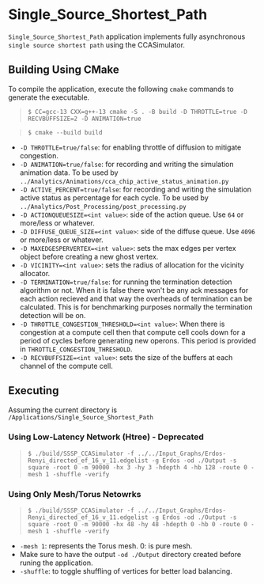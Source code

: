 # Single_Source_Shortest_Path
`Single_Source_Shortest_Path` application implements fully asynchronous `single source shortest path` using the CCASimulator.

## Building Using CMake
To compile the application, execute the following `cmake` commands to generate the executable.
> `$ CC=gcc-13 CXX=g++-13 cmake -S . -B build -D THROTTLE=true -D RECVBUFFSIZE=2 -D ANIMATION=true`

> `$ cmake --build build`

- `-D THROTTLE=true/false`: for enabling throttle of diffusion to mitigate congestion.
- `-D ANIMATION=true/false`: for recording and writing the simulation animation data. To be used by `../Analytics/Animations/cca_chip_active_status_animation.py`
- `-D ACTIVE_PERCENT=true/false`: for recording and writing the simulation active status as percentage for each cycle. To be used by `../Analytics/Post_Processing/post_processing.py`
- `-D ACTIONQUEUESIZE=<int value>`: side of the action queue. Use `64` or more/less or whatever.
- `-D DIFFUSE_QUEUE_SIZE=<int value>`: side of the diffuse queue. Use `4096` or more/less or whatever.
- `-D MAXEDGESPERVERTEX=<int value>`: sets the max edges per vertex object before creating a new ghost vertex.
- `-D VICINITY=<int value>`: sets the radius of allocation for the vicinity allocator.
- `-D TERMINATION=true/false`: for running the termination detection algorithm or not. When it is false there won't be any ack messages for each action recieved and that way the overheads of termination can be calculated. This is for benchmarking purposes normally the termination detection will be on.
- `-D THROTTLE_CONGESTION_THRESHOLD=<int value>`: When there is congestion at a compute cell then that compute cell cools down for a period of cycles before generating new operons. This period is provided in `THROTTLE_CONGESTION_THRESHOLD`.
- `-D RECVBUFFSIZE=<int value>`: sets the size of the buffers at each channel of the compute cell.

## Executing
Assuming the current directory is `/Applications/Single_Source_Shortest_Path`
### Using Low-Latency Network (Htree) - Deprecated
> `$ ./build/SSSP_CCASimulator -f ../../Input_Graphs/Erdos-Renyi_directed_ef_16_v_11.edgelist -g Erdos -od ./Output -s square -root 0 -m 90000 -hx 3 -hy 3 -hdepth 4 -hb 128 -route 0 -mesh 1 -shuffle -verify`

### Using Only Mesh/Torus Netowrks
> `$ ./build/SSSP_CCASimulator -f ../../Input_Graphs/Erdos-Renyi_directed_ef_16_v_11.edgelist -g Erdos -od ./Output -s square -root 0 -m 90000 -hx 48 -hy 48 -hdepth 0 -hb 0 -route 0 -mesh 1 -shuffle -verify`

- `-mesh 1`: represents the Torus mesh. 0: is pure mesh.
- Make sure to have the output `-od ./Output` directory created before runing the application.
- `-shuffle`: to toggle shuffling of vertices for better load balancing.
